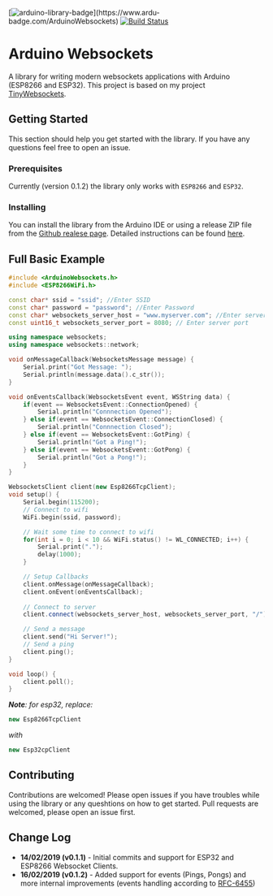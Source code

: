 [![arduino-library-badge](https://www.ardu-badge.com/badge/ArduinoWebsockets.svg?)](https://www.ardu-badge.com/ArduinoWebsockets)  [![Build Status](https://travis-ci.org/gilmaimon/ArduinoWebsockets.svg?branch=master)](https://travis-ci.org/gilmaimon/ArduinoWebsockets)

# Arduino Websockets

A library for writing modern websockets applications with Arduino (ESP8266 and ESP32). This project is based on my project [TinyWebsockets](https://github.com/gilmaimon/TinyWebsockets).

## Getting Started
This section should help you get started with the library. If you have any questions feel free to open an issue.

### Prerequisites
Currently (version 0.1.2) the library only works with `ESP8266` and `ESP32`.

### Installing

You can install the library from the Arduino IDE or using a release ZIP file from the [Github realese page](https://github.com/gilmaimon/ArduinoWebsockets/releases).
Detailed instructions can be found [here](https://www.ardu-badge.com/ArduinoWebsockets).

## Full Basic Example
```c++
#include <ArduinoWebsockets.h>
#include <ESP8266WiFi.h>

const char* ssid = "ssid"; //Enter SSID
const char* password = "password"; //Enter Password
const char* websockets_server_host = "www.myserver.com"; //Enter server adress
const uint16_t websockets_server_port = 8080; // Enter server port

using namespace websockets;
using namespace websockets::network;

void onMessageCallback(WebsocketsMessage message) {
    Serial.print("Got Message: ");
    Serial.println(message.data().c_str());
}

void onEventsCallback(WebsocketsEvent event, WSString data) {
    if(event == WebsocketsEvent::ConnectionOpened) {
        Serial.println("Connnection Opened");
    } else if(event == WebsocketsEvent::ConnectionClosed) {
        Serial.println("Connnection Closed");
    } else if(event == WebsocketsEvent::GotPing) {
        Serial.println("Got a Ping!");
    } else if(event == WebsocketsEvent::GotPong) {
        Serial.println("Got a Pong!");
    }
}

WebsocketsClient client(new Esp8266TcpClient);
void setup() {
    Serial.begin(115200);
    // Connect to wifi
    WiFi.begin(ssid, password);

    // Wait some time to connect to wifi
    for(int i = 0; i < 10 && WiFi.status() != WL_CONNECTED; i++) {
        Serial.print(".");
        delay(1000);
    }

    // Setup Callbacks
    client.onMessage(onMessageCallback);
    client.onEvent(onEventsCallback);
    
    // Connect to server
    client.connect(websockets_server_host, websockets_server_port, "/");

    // Send a message
    client.send("Hi Server!");
    // Send a ping
    client.ping();
}

void loop() {
    client.poll();
}
```

***Note**: for esp32, replace:* 
```c++
new Esp8266TcpClient
``` 
*with*
```c++
new Esp32cpClient
```


## Contributing
Contributions are welcomed! Please open issues if you have troubles while using the library or any queshtions on how to get started. Pull requests are welcomed, please open an issue first.

## Change Log
- **14/02/2019 (v0.1.1)** - Initial commits and support for ESP32 and ESP8266 Websocket Clients.
- **16/02/2019 (v0.1.2)** - Added support for events (Pings, Pongs) and more internal improvements (events handling according to [RFC-6455](https://tools.ietf.org/html/rfc6455))